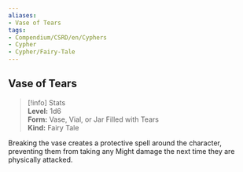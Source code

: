 ```yaml
---
aliases:
- Vase of Tears
tags:
- Compendium/CSRD/en/Cyphers
- Cypher
- Cypher/Fairy-Tale
---
```


  
## Vase of Tears  
>[!info] Stats  
> **Level:** 1d6  
> **Form:** Vase, Vial, or Jar Filled with Tears  
> **Kind:** Fairy Tale
  
Breaking the vase creates a protective spell around the character, preventing them from taking any Might damage the next time they are physically attacked.